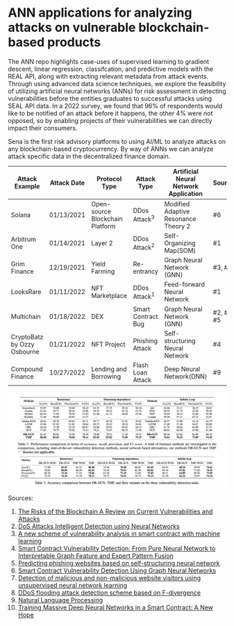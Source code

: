 # ANN applications for analyzing attacks on vulnerable blockchain-based products

The ANN repo highlights case-uses of supervised learning to gradient descent, linear regression, classifcation, and predictive models with the REAL API, along with extracting relevant metadata from attack events. Through using advanced data science techniques, we explore the feasibility of utilizing artificial neural networks (ANNs) for risk assessment in detecting vulnerabilities before the entities graduates to successful attacks using SEAL API data. In a 2022 survey, we found that 96% of respondents would like to be notified of an attack before it happens, the other 4% were not opposed, so by enabling projects of their vulnerabilities we can directly impact their consumers.

Sena is the first risk advisory platforms to using AI/ML to analyze attacks on any blockchain-based cryptocurrency. By way of ANNs we can analyze attack specific data in the decentralized finance domain. 

|Attack Example | Attack Date | Protocol Type | Attack Type  | Artificial Neural Network Application | Sources |  
|-----------| -------- | -------- | ------------- | -------------- | ----------- |
| Solana | 01/13/2021 | Open-source Blockchain Platform |  DDos Attack<sup>3</sup>   | Modified Adaptive Resonance Theory 2 | #6 |
| Arbitrum One | 01/14/2021 | Layer 2 |  DDos Attack<sup>2</sup> | Self-Organizing Map(SOM) | #1 |
| Grim Finance | 12/19/2021 | Yield Farming | Re-entrancy | Graph Neural Network (GNN) |#3, #5 |
| LooksRare | 01/11/2022 | NFT Marketplace |  DDos Attack<sup>1</sup>  | Feed-forward Neural Network   | #1 |
| Multichain | 01/18/2022 | DEX | Smart Contract Bug  | Graph Neural Network (GNN)  | #2, #3, #5  |
| CryptoBatz by Ozzy Osbourne | 01/21/2022 | NFT Project |  Phishing Attack | Self-structuring Neural Network | #4 |
| Compound Finance | 10/27/2022 | Lending and Borrowing |  Flash Loan Attack | Deep Neural Network(DNN) | #9 |



<!-- image -->
<p style="text-align:center;">
  <img src="attacks-transformers.png" alt="tensor flow" width="800" class="center" style="margin-right: 5px;"/>
</p>


Sources:
1. [The Risks of the Blockchain A Review on Current Vulnerabilities and Attacks](https://isyou.info/jisis/vol10/no3/jisis-2020-vol10-no3-06.pdf)
2. [DoS Attacks Intelligent Detection using Neural Networks](https://reader.elsevier.com/reader/sd/pii/S1319157806800029?token=2EF11E26C870D27055A3E24E1E9E5FA0BBE72443A8FAB2CAC51BA87B480D569CF612869DB9F56B18D546E3FC4AAAE771&originRegion=us-east-1&originCreation=20220128064013)
3. [A new scheme of vulnerability analysis in smart contract with machine learning](https://link.springer.com/article/10.1007/s11276-020-02379-z)
4. [Smart Contract Vulnerability Detection: From Pure Neural Network to Interpretable Graph Feature and Expert Pattern Fusion](https://arxiv.org/abs/2106.09282)
5. [Predicting phishing websites based on self-structuring neural network](https://link.springer.com/article/10.1007/s00521-013-1490-z)
6. [Smart Contract Vulnerability Detection Using Graph Neural Networks](https://www.ijcai.org/Proceedings/2020/0454.pdf)
7. [Detection of malicious and non-malicious website visitors using unsupervised neural network learning](https://www.sciencedirect.com/science/article/abs/pii/S1568494612003778)
8. [DDoS flooding attack detection scheme based on F-divergence](https://www.sciencedirect.com/science/article/abs/pii/S0140366412001156)
9. [Natural Language Processing](https://strathprints.strath.ac.uk/2611/1/strathprints002611.pdf)
10. [Training Massive Deep Neural Networks in a Smart
Contract: A New Hope](https://arxiv.org/pdf/2106.14763.pdf)
